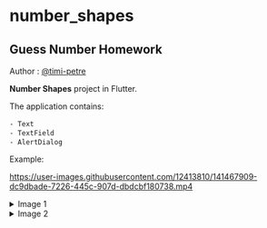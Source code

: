 # number_shapes
## Guess Number Homework

Author : [@timi-petre ](https://github.com/timi-petre)

**Number Shapes** project in Flutter.

The application contains:

    - Text
    - TextField
    - AlertDialog




Example:
 

https://user-images.githubusercontent.com/12413810/141467909-dc9dbade-7226-445c-907d-dbdcbf180738.mp4


<details>
  <summary>Image 1</summary>

<img src="https://github.com/timi-petre/number_shapes/blob/2a12845ebf9aeadd73c5f04c369d828725e63285/assets/Screenshot_1636923508.png" alt="Image 1" height="800" width="50%">

</details>

<details>
  <summary>Image 2</summary>

   <img src="https://github.com/timi-petre/number_shapes/blob/2a12845ebf9aeadd73c5f04c369d828725e63285/assets/Screenshot_1636923514.png" alt="Image 2" height="800" width="50%">

</details>